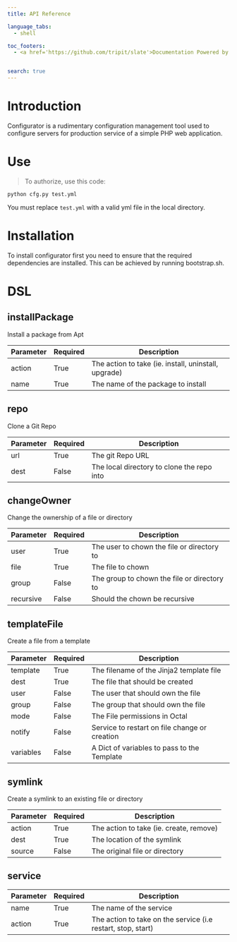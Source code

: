 ```yaml
---
title: API Reference

language_tabs:
  - shell

toc_footers:
  - <a href='https://github.com/tripit/slate'>Documentation Powered by Slate</a>


search: true
---
```


# Introduction

Configurator is a rudimentary configuration management tool used to configure servers for production service of a simple PHP web application.


# Use

> To authorize, use this code:

```shell
python cfg.py test.yml
```

<aside class="notice">
You must replace <code>test.yml</code> with a valid yml file in the local directory.
</aside>


# Installation

To install configurator first you need to ensure that the required dependencies are installed. This can be achieved by running bootstrap.sh.


# DSL

## installPackage 

Install a package from Apt

Parameter | Required | Description
--------- | ------- | -----------
action | True | The action to take (ie. install, uninstall, upgrade)
name | True | The name of the package to install


## repo

Clone a Git Repo

Parameter | Required | Description
--------- | ------- | -----------
url | True | The git Repo URL
dest | False | The local directory to clone the repo into


## changeOwner

Change the ownership of a file or directory

Parameter | Required | Description
--------- | ------- | -----------
user | True | The user to chown the file or directory to
file | True | The file to chown
group | False | The group to chown the file or directory to
recursive | False | Should the chown be recursive


## templateFile

Create a file from a template

Parameter | Required | Description
--------- | ------- | -----------
template | True | The filename of the Jinja2 template file
dest | True | The file that should be created
user | False | The user that should own the file
group | False | The group that should own the file
mode | False | The File permissions in Octal
notify | False | Service to restart on file change or creation
variables | False | A Dict of variables to pass to the Template


## symlink

Create a symlink to an existing file or directory

Parameter | Required | Description
--------- | ------- | -----------
action | True | The action to take (ie. create, remove)
dest | True | The location of the symlink
source | False | The original file or directory


## service

Parameter | Required | Description
--------- | ------- | -----------
name | True | The name of the service
action | True | The action to take on the service (i.e restart, stop, start)

